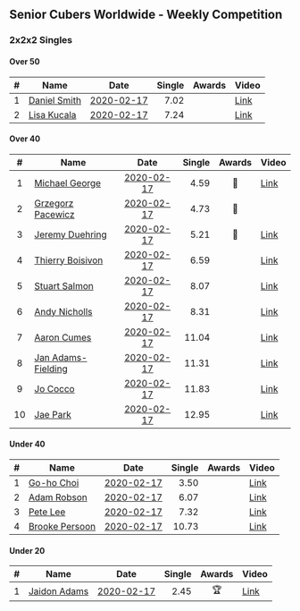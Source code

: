 ## Senior Cubers Worldwide - Weekly Competition
### 2x2x2 Singles

#### Over 50

| # | Name | Date | Single | Awards | Video |
| :--: | -- | :--: | --: | :--: | -- |
| 1 | [Daniel Smith](../persons/daniel_smith.md) | [2020-02-17](2020-02-17.md) | 7.02 |  | [Link](https://www.facebook.com/events/176704156956327/permalink/178124056814337/) |
| 2 | [Lisa Kucala](../persons/lisa_kucala.md) | [2020-02-17](2020-02-17.md) | 7.24 |  | [Link](https://www.facebook.com/events/176704156956327/permalink/177822780177798/) |

#### Over 40

| # | Name | Date | Single | Awards | Video |
| :--: | -- | :--: | --: | :--: | -- |
| 1 | [Michael George](../persons/michael_george.md) | [2020-02-17](2020-02-17.md) | 4.59 | 🥇 | [Link](https://www.facebook.com/events/176704156956327/permalink/178424350117641/) |
| 2 | [Grzegorz Pacewicz](../persons/grzegorz_pacewicz.md) | [2020-02-17](2020-02-17.md) | 4.73 | 🥉 | |
| 3 | [Jeremy Duehring](../persons/jeremy_duehring.md) | [2020-02-17](2020-02-17.md) | 5.21 | 🥈 | [Link](https://www.facebook.com/events/176704156956327/permalink/177381356888607/) |
| 4 | [Thierry Boisivon](../persons/thierry_boisivon.md) | [2020-02-17](2020-02-17.md) | 6.59 |  | [Link](https://www.facebook.com/events/176704156956327/permalink/181037429856333/) |
| 5 | [Stuart Salmon](../persons/stuart_salmon.md) | [2020-02-17](2020-02-17.md) | 8.07 |  | [Link](https://www.facebook.com/events/176704156956327/permalink/181182663175143/) |
| 6 | [Andy Nicholls](../persons/andy_nicholls.md) | [2020-02-17](2020-02-17.md) | 8.31 |  | [Link](https://www.facebook.com/events/176704156956327/permalink/177170673576342/) |
| 7 | [Aaron Cumes](../persons/aaron_cumes.md) | [2020-02-17](2020-02-17.md) | 11.04 |  | [Link](https://www.facebook.com/events/176704156956327/permalink/178556813437728/) |
| 8 | [Jan Adams-Fielding](../persons/jan_adams-fielding.md) | [2020-02-17](2020-02-17.md) | 11.31 |  | [Link](https://www.facebook.com/events/176704156956327/permalink/180508603242549/) |
| 9 | [Jo Cocco](../persons/jo_cocco.md) | [2020-02-17](2020-02-17.md) | 11.83 |  | [Link](https://www.facebook.com/events/176704156956327/permalink/181058473187562/) |
| 10 | [Jae Park](../persons/jae_park.md) | [2020-02-17](2020-02-17.md) | 12.95 |  | [Link](https://www.facebook.com/events/176704156956327/permalink/177449880215088/) |

#### Under 40

| # | Name | Date | Single | Awards | Video |
| :--: | -- | :--: | --: | :--: | -- |
| 1 | [Go-ho Choi](../persons/go-ho_choi.md) | [2020-02-17](2020-02-17.md) | 3.50 |  | [Link](https://www.facebook.com/events/176704156956327/permalink/178287783464631/) |
| 2 | [Adam Robson](../persons/adam_robson.md) | [2020-02-17](2020-02-17.md) | 6.07 |  | [Link](https://www.facebook.com/events/176704156956327/permalink/178953400064736/) |
| 3 | [Pete Lee](../persons/pete_lee.md) | [2020-02-17](2020-02-17.md) | 7.32 |  | [Link](https://www.facebook.com/events/176704156956327/permalink/179850233308386/) |
| 4 | [Brooke Persoon](../persons/brooke_persoon.md) | [2020-02-17](2020-02-17.md) | 10.73 |  | [Link](https://www.facebook.com/events/176704156956327/permalink/181292296497513/) |

#### Under 20

| # | Name | Date | Single | Awards | Video |
| :--: | -- | :--: | --: | :--: | -- |
| 1 | [Jaidon Adams](../persons/jaidon_adams.md) | [2020-02-17](2020-02-17.md) | 2.45 | 🏆 | [Link](https://www.facebook.com/events/176704156956327/permalink/180633799896696/) |


<!-- Global site tag (gtag.js) - Google Analytics -->
<script async src="https://www.googletagmanager.com/gtag/js?id=UA-86348435-3"></script>
<script>window.dataLayer = window.dataLayer || []; function gtag() {dataLayer.push(arguments);} gtag('js', new Date()); gtag('config', 'UA-86348435-3');</script>
